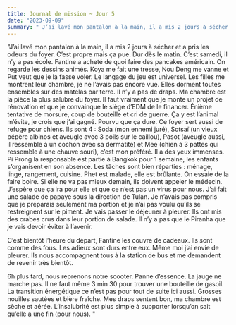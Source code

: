 ```yaml
---
title: Journal de mission ~ Jour 5
date: "2023-09-09"
summary: " J’ai lavé mon pantalon à la main, il a mis 2 jours à sécher et a pris les odeurs du foyer. C’est propre mais ça pue. Dur dès le matin."
---
```



"J’ai lavé mon pantalon à la main, il a mis 2 jours à sécher et a pris les odeurs du foyer. C’est propre mais ça pue. Dur dès le matin.
C’est samedi, il n’y a pas école. Fantine a acheté de quoi faire des pancakes américain. On regarde les dessins animés. Koya me fait une tresse, Nou Deng me vanne et Put veut que je la fasse voler. Le langage du jeu est universel. 
Les filles me montrent leur chambre, je ne l’avais pas encore vue. Elles dorment toutes ensembles sur des matelas par terre. Il n’y a pas de draps. Ma chambre est la pièce la plus salubre du foyer. Il faut vraiment que je monte un projet de rénovation et que je convainque le siège d’EDM de le financer.
Énième tentative de morsure, coup de bouteille et cri de guerre. Ça y est l’animal m’évite, je crois que j’ai gagné. Pourvu que ça dure. 
Ce foyer sert aussi de refuge pour chiens. Ils sont 4 : Soda (mon ennemi juré), Sotsaï (un vieux pépère albinos et aveugle avec 3 poils sur le caillou), Pasot (aveugle aussi, il ressemble à un cochon avec sa dermatite) et Mee (chien à 3 pattes qui ressemble à une chauve souri), c’est mon préféré. Il a des yeux immenses. 
Pi Prong la responsable est partie à Bangkok pour 1 semaine, les enfants s’organisent en son absence. Les tâches sont bien réparties : ménage, linge, rangement, cuisine. 
Phet est malade, elle est brûlante. On essaie de la faire boire. Si elle ne va pas mieux demain, ils doivent appeler le médecin. J’espère que ça ira pour elle et que ce n’est pas un virus pour nous. 
J’ai fait une salade de papaye sous la direction de Tulan. Je n’avais pas compris que je préparais seulement ma portion et je n’ai pas voulu qu’ils se restreignent sur le piment. Je vais passer le déjeuner à pleurer. Ils ont mis des crabes crus dans leur portion de salade. Il n’y a pas que le Piranha que je vais devoir éviter à l’avenir.

C’est bientôt l’heure du départ, Fantine les couvre de cadeaux. Ils sont comme des fous. Les adieux sont durs entre eux. Même moi j’ai envie de pleurer. Ils nous accompagnent tous à la station de bus et me demandent de revenir très bientôt. 

6h plus tard, nous reprenons notre scooter. Panne d’essence. La jauge ne marche pas. Il ne faut même 3 min 30 pour trouver une bouteille de gasoil. La transition énergétique ce n’est pas pour tout de suite ici aussi. Grosses nouilles sautées et bière fraîche. Mes draps sentent bon, ma chambre est sèche et aérée. L’insalubrité est plus simple à supporter lorsqu’on sait qu’elle a une fin (pour nous). "
